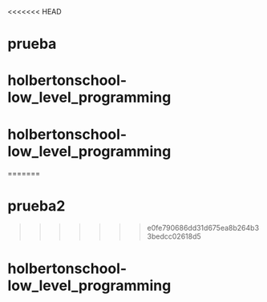 <<<<<<< HEAD
# prueba
# holbertonschool-low_level_programming
# holbertonschool-low_level_programming
=======
# prueba2
>>>>>>> e0fe790686dd31d675ea8b264b33bedcc02618d5
# holbertonschool-low_level_programming
